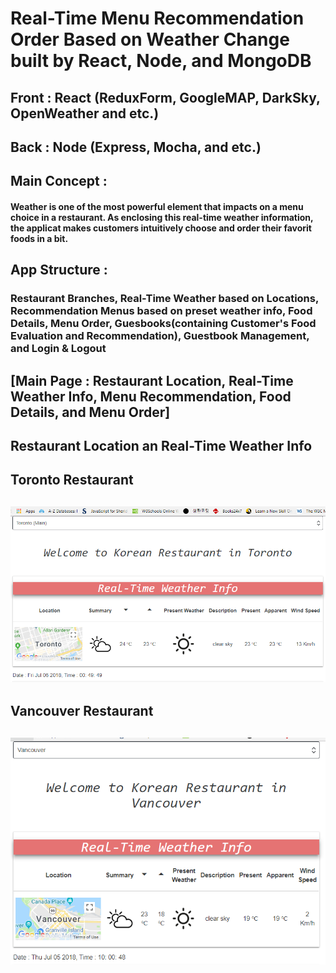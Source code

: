 # Real-Time Menu Recommendation Order Based on Weather Change built by React, Node, and MongoDB

## Front : React (ReduxForm, GoogleMAP, DarkSky, OpenWeather and etc.)
## Back : Node (Express, Mocha, and etc.)

## Main Concept :
#### Weather is one of the most powerful element that impacts on a menu choice in a restaurant. As enclosing this real-time weather information, the applicat makes customers intuitively choose and order their favorit foods in a bit.

## App Structure :
### Restaurant Branches, Real-Time Weather based on Locations, Recommendation Menus based on preset weather info, Food Details, Menu Order,  Guesbooks(containing Customer's Food Evaluation and Recommendation), Guestbook Management, and Login & Logout

## [Main Page : Restaurant Location, Real-Time Weather Info, Menu Recommendation, Food Details, and Menu Order]
## Restaurant Location an Real-Time Weather Info
## Toronto Restaurant
## ![Main Page1](weather_t.PNG)
## Vancouver Restaurant
## ![Main_Page2](weather_v.PNG)
